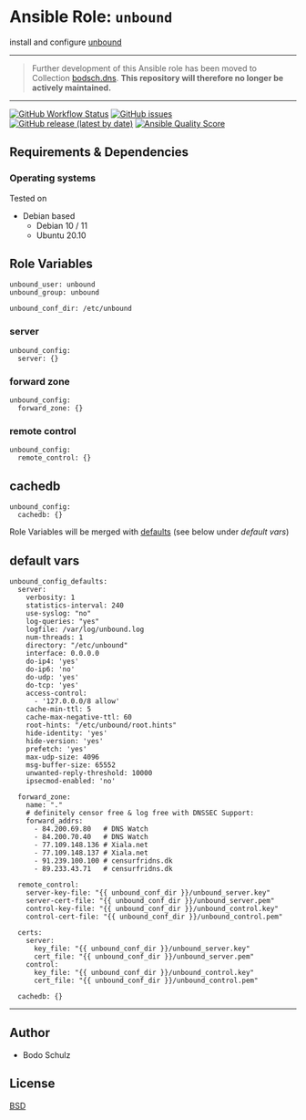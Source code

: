 
# Ansible Role:  `unbound`


install and configure [unbound](https://www.nlnetlabs.nl/projects/unbound/about/)

---

> Further development of this Ansible role has been moved to Collection [bodsch.dns](https://github.com/bodsch/ansible-collection-dns).
> **This repository will therefore no longer be actively maintained.**

---

[![GitHub Workflow Status](https://img.shields.io/github/actions/workflow/status/bodsch/ansible-unbound/main.yml?branch=main)][ci]
[![GitHub issues](https://img.shields.io/github/issues/bodsch/ansible-unbound)][issues]
[![GitHub release (latest by date)](https://img.shields.io/github/v/release/bodsch/ansible-unbound)][releases]
[![Ansible Quality Score](https://img.shields.io/ansible/quality/50067?label=role%20quality)][quality]

[ci]: https://github.com/bodsch/ansible-unbound/actions
[issues]: https://github.com/bodsch/ansible-unbound/issues?q=is%3Aopen+is%3Aissue
[releases]: https://github.com/bodsch/ansible-unbound/releases
[quality]: https://galaxy.ansible.com/bodsch/unbound


## Requirements & Dependencies


### Operating systems

Tested on

* Debian based
    - Debian 10 / 11
    - Ubuntu 20.10

## Role Variables

```
unbound_user: unbound
unbound_group: unbound

unbound_conf_dir: /etc/unbound
```

### server
```
unbound_config:
  server: {}
```

### forward zone
```
unbound_config:
  forward_zone: {}
```

### remote control
```
unbound_config:
  remote_control: {}
```

## cachedb
```
unbound_config:
  cachedb: {}
```

Role Variables will be merged with [defaults](vars/main.yml) (see below under *default vars*)



## default vars

```
unbound_config_defaults:
  server:
    verbosity: 1
    statistics-interval: 240
    use-syslog: "no"
    log-queries: "yes"
    logfile: /var/log/unbound.log
    num-threads: 1
    directory: "/etc/unbound"
    interface: 0.0.0.0
    do-ip4: 'yes'
    do-ip6: 'no'
    do-udp: 'yes'
    do-tcp: 'yes'
    access-control:
      - '127.0.0.0/8 allow'
    cache-min-ttl: 5
    cache-max-negative-ttl: 60
    root-hints: "/etc/unbound/root.hints"
    hide-identity: 'yes'
    hide-version: 'yes'
    prefetch: 'yes'
    max-udp-size: 4096
    msg-buffer-size: 65552
    unwanted-reply-threshold: 10000
    ipsecmod-enabled: 'no'

  forward_zone:
    name: "."
    # definitely censor free & log free with DNSSEC Support:
    forward_addrs:
      - 84.200.69.80   # DNS Watch
      - 84.200.70.40   # DNS Watch
      - 77.109.148.136 # Xiala.net
      - 77.109.148.137 # Xiala.net
      - 91.239.100.100 # censurfridns.dk
      - 89.233.43.71   # censurfridns.dk

  remote_control:
    server-key-file: "{{ unbound_conf_dir }}/unbound_server.key"
    server-cert-file: "{{ unbound_conf_dir }}/unbound_server.pem"
    control-key-file: "{{ unbound_conf_dir }}/unbound_control.key"
    control-cert-file: "{{ unbound_conf_dir }}/unbound_control.pem"

  certs:
    server:
      key_file: "{{ unbound_conf_dir }}/unbound_server.key"
      cert_file: "{{ unbound_conf_dir }}/unbound_server.pem"
    control:
      key_file: "{{ unbound_conf_dir }}/unbound_control.key"
      cert_file: "{{ unbound_conf_dir }}/unbound_control.pem"

  cachedb: {}
```


---

## Author

- Bodo Schulz

## License

[BSD](https://raw.githubusercontent.com/bodsch/ansible-unbound/master/LICENSE)
